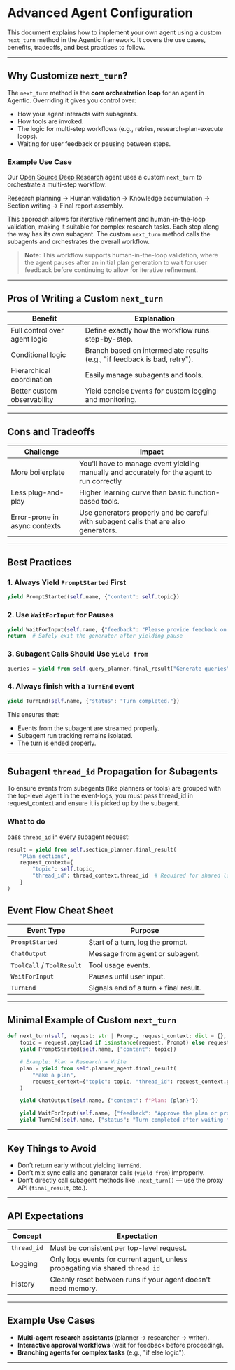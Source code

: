 # Advanced Agent Configuration

This document explains how to implement your own agent using a custom `next_turn` method in the Agentic framework. It covers the use cases, benefits, tradeoffs, and best practices to follow.

---

## Why Customize `next_turn`?

The `next_turn` method is the **core orchestration loop** for an agent in Agentic. Overriding it gives you control over:

- How your agent interacts with subagents.
- How tools are invoked.
- The logic for multi-step workflows (e.g., retries, research-plan-execute loops).
- Waiting for user feedback or pausing between steps.

### Example Use Case 
Our [Open Source Deep Research](https://github.com/supercog-ai/agentic/blob/main/examples/deep_research/oss_deep_research.py) agent uses a custom `next_turn` to orchestrate a multi-step workflow:

Research planning → Human validation → Knowledge accumulation → Section writing → Final report assembly.

This approach allows for iterative refinement and human-in-the-loop validation, making it suitable for complex research tasks. Each step along the way has its own subagent. The custom `next_turn` method calls the subagents and orchestrates the overall workflow.

> **Note**: This workflow supports human-in-the-loop validation, where the agent pauses after an initial plan generation to wait for user feedback before continuing to allow for iterative refinement.

---

## Pros of Writing a Custom `next_turn`

| Benefit                            | Explanation                           |
|------------------------------------|-------------------------------------------|
| Full control over agent logic      | Define exactly how the workflow runs step-by-step. |
| Conditional logic                  | Branch based on intermediate results (e.g., "if feedback is bad, retry"). |
| Hierarchical coordination          | Easily manage subagents and tools.        |
| Better custom observability        | Yield concise `Event`s for custom logging and monitoring. |

---

## Cons and Tradeoffs

| Challenge                          | Impact                                |
|------------------------------------|-------------------------------------------|
| More boilerplate                   | You'll have to manage event yielding manually and accurately for the agent to run correctly |
| Less plug-and-play                 | Higher learning curve than basic function-based tools. |
| Error-prone in async contexts      | Use generators properly and be careful with subagent calls that are also generators. |

---

## Best Practices

### 1. Always Yield `PromptStarted` First
```python
yield PromptStarted(self.name, {"content": self.topic})
```

### 2. Use `WaitForInput` for Pauses
```python
yield WaitForInput(self.name, {"feedback": "Please provide feedback on the plan."})
return  # Safely exit the generator after yielding pause
```

### 3. Subagent Calls Should Use `yield from`
```python
queries = yield from self.query_planner.final_result("Generate queries", request_context={...})
```

### 4. Always finish with a `TurnEnd` event
```python
yield TurnEnd(self.name, {"status": "Turn completed."})
```

This ensures that:

- Events from the subagent are streamed properly.
- Subagent run tracking remains isolated.
- The turn is ended properly.

---
## Subagent `thread_id` Propagation for Subagents
To ensure events from subagents (like planners or tools) are grouped with the top-level agent in the event-logs, you must pass thread_id in request_context and ensure it is picked up by the subagent. 

### What to do
pass `thread_id` in every subagent request:
```python
result = yield from self.section_planner.final_result(
    "Plan sections",
    request_context={
        "topic": self.topic,
        "thread_id": thread_context.thread_id  # Required for shared logging
    }
)
```


## Event Flow Cheat Sheet

| Event Type          | Purpose                        |
|----------------------|--------------------------------|
| `PromptStarted`      | Start of a turn, log the prompt. |
| `ChatOutput`         | Message from agent or subagent. |
| `ToolCall` / `ToolResult` | Tool usage events.         |
| `WaitForInput`       | Pauses until user input.       |
| `TurnEnd`            | Signals end of a turn + final result. |

---

## Minimal Example of Custom `next_turn`

```python
def next_turn(self, request: str | Prompt, request_context: dict = {}, **kwargs):
    topic = request.payload if isinstance(request, Prompt) else request
    yield PromptStarted(self.name, {"content": topic})

    # Example: Plan → Research → Write
    plan = yield from self.planner_agent.final_result(
        "Make a plan", 
        request_context={"topic": topic, "thread_id": request_context.get("thread_id")}
    )

    yield ChatOutput(self.name, {"content": f"Plan: {plan}"})

    yield WaitForInput(self.name, {"feedback": "Approve the plan or provide feedback."})
    yield TurnEnd(self.name, {"status": "Turn completed after waiting for input."})
```

---

## Key Things to Avoid

- Don’t return early without yielding `TurnEnd`.
- Don’t mix sync calls and generator calls (`yield from`) improperly.
- Don’t directly call subagent methods like `.next_turn()` — use the proxy API (`final_result`, etc.).

---

## API Expectations

| Concept        | Expectation                             |
|----------------|------------------------------------------|
| `thread_id`       | Must be consistent per top-level request. |
| Logging        | Only logs events for current agent, unless propagating via shared `thread_id` |
| History        | Cleanly reset between runs if your agent doesn't need memory. |

---

## Example Use Cases

- **Multi-agent research assistants** (planner → researcher → writer).
- **Interactive approval workflows** (wait for feedback before proceeding).
- **Branching agents for complex tasks** (e.g., "if else logic").

---

